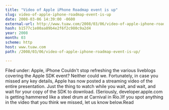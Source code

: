 ```yaml
---
title: "Video of Apple iPhone Roadmap event is up"
slug: video-of-apple-iphone-roadmap-event-is-up
date: 2008-03-06 14:39:00 -0600
external-url: http://www.tuaw.com/2008/03/06/video-of-apple-iphone-roadmap-event-is-up/
hash: b1577c1e00aa89b4e2f6f2c980c9a2d4
year: 2008
month: 03
scheme: http
host: www.tuaw.com
path: /2008/03/06/video-of-apple-iphone-roadmap-event-is-up/

---
```


Filed under: Apple, iPhone
Couldn't stop refreshing the various liveblogs covering the Apple SDK event? Neither could we. Fortunately, in case you missed any key details, Apple has now posted a streaming video of the entire presentation. Just the thing to watch while you wait, and wait, and wait for your copy of the SDK to download. (Seriously, developer.apple.com is getting hammered like a steel drum at Carnival in Rio.)If you spot anything in the video that you think we missed, let us know below.Read
